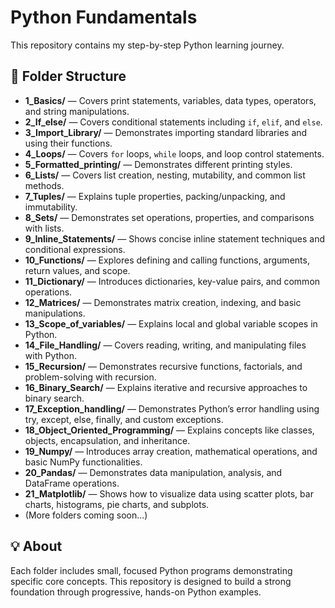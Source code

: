 # Python Fundamentals

This repository contains my step-by-step Python learning journey.

## 📁 Folder Structure
- **1_Basics/** — Covers print statements, variables, data types, operators, and string manipulations.
- **2_If_else/** — Covers conditional statements including `if`, `elif`, and `else`.
- **3_Import_Library/** — Demonstrates importing standard libraries and using their functions.
- **4_Loops/** — Covers `for` loops, `while` loops, and loop control statements.
- **5_Formatted_printing/** — Demonstrates different printing styles.
- **6_Lists/** — Covers list creation, nesting, mutability, and common list methods.  
- **7_Tuples/** — Explains tuple properties, packing/unpacking, and immutability.  
- **8_Sets/** — Demonstrates set operations, properties, and comparisons with lists.
- **9_Inline_Statements/** — Shows concise inline statement techniques and conditional expressions.
- **10_Functions/** — Explores defining and calling functions, arguments, return values, and scope.
- **11_Dictionary/** — Introduces dictionaries, key-value pairs, and common operations.
- **12_Matrices/** — Demonstrates matrix creation, indexing, and basic manipulations.
- **13_Scope_of_variables/** — Explains local and global variable scopes in Python.
- **14_File_Handling/** — Covers reading, writing, and manipulating files with Python.
- **15_Recursion/** — Demonstrates recursive functions, factorials, and problem-solving with recursion.
- **16_Binary_Search/** — Explains iterative and recursive approaches to binary search.
- **17_Exception_handling/** — Demonstrates Python’s error handling using try, except, else, finally, and custom exceptions.
- **18_Object_Oriented_Programming/** — Explains concepts like classes, objects, encapsulation, and inheritance.
- **19_Numpy/** — Introduces array creation, mathematical operations, and basic NumPy functionalities.
- **20_Pandas/** — Demonstrates data manipulation, analysis, and DataFrame operations.
- **21_Matplotlib/** — Shows how to visualize data using scatter plots, bar charts, histograms, pie charts, and subplots.
- (More folders coming soon...)

## 💡 About
Each folder includes small, focused Python programs demonstrating specific core concepts.
This repository is designed to build a strong foundation through progressive, hands-on Python examples.

